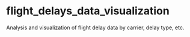 # flight_delays_data_visualization
Analysis and visualization of flight delay data by carrier, delay type, etc. 
